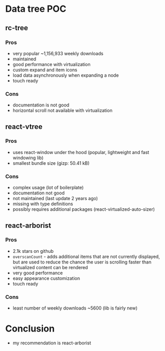 # Data tree POC

## rc-tree

### Pros

- very popular ~1,156,933 weekly downloads
- maintained
- good performance with virtualization
- custom expand and item icons
- load data asynchronously when expanding a node
- touch ready

### Cons

- documentation is not good
- horizontal scroll not available with virtualization

## react-vtree

### Pros

- uses react-window under the hood (popular, lightweight and fast windowing lib)
- smallest bundle size (gizp: 50.41 kB)

### Cons

- complex usage (lot of boilerplate)
- documentation not good
- not maintained (last update 2 years ago)
- missing with type definitions
- possibly requires additional packages (react-virtualized-auto-sizer)

## react-arborist

### Pros

- 2.1k stars on github
- `overscanCount` - adds additional items that are not currently displayed, but are used to reduce the chance the user is scrolling faster than virtualized content can be rendered
- very good performance
- easy appearance customization
- touch ready

### Cons

- least number of weekly downloads ~5600 (lib is fairly new)

# Conclusion

- my recommendation is react-arborist

